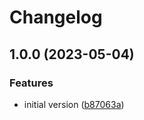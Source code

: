 # Changelog

## 1.0.0 (2023-05-04)


### Features

* initial version ([b87063a](https://github.com/protyposis/node-red-contrib-wled-notification/commit/b87063a7c0a50f2277ff8db095f6f39495850a6e))
